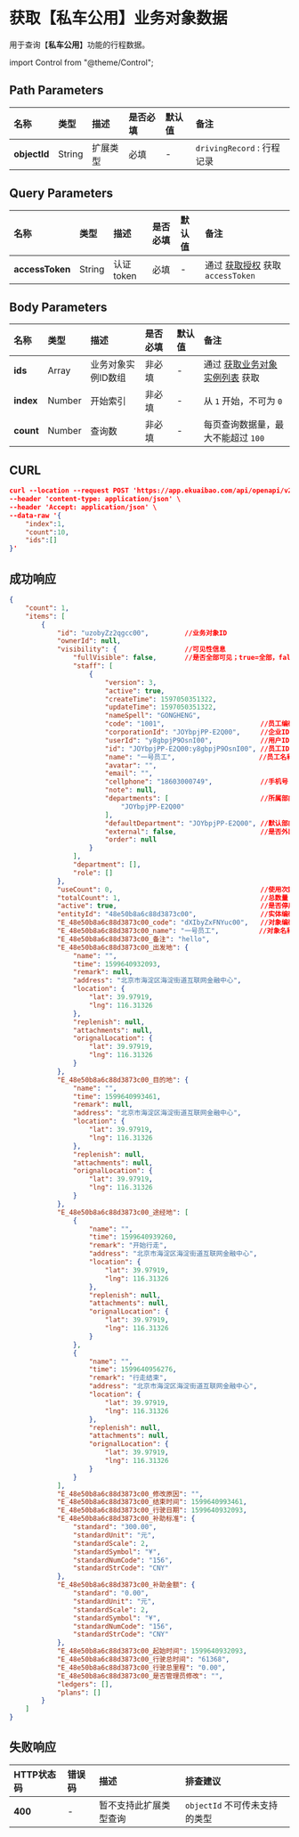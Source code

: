 # 获取【私车公用】业务对象数据
用于查询【**私车公用**】功能的行程数据。

import Control from "@theme/Control";

<Control
method="POST"
url="/api/openapi/v2/extension/PRIVATE_CAR/object/`objectId`/search"
/>

## Path Parameters

| 名称 | 类型 | 描述 | 是否必填 | 默认值 | 备注 |
| :--- | :--- | :--- | :--- |:--- | :--- |
| **objectId** | String | 扩展类型 | 必填 | - | `drivingRecord` : 行程记录 |

## Query Parameters

| 名称 | 类型 | 描述 | 是否必填 | 默认值 | 备注 |
| :--- | :--- | :--- | :--- |:--- | :--- |
| **accessToken** | String | 认证token | 必填 | - | 通过 [获取授权](/docs/open-api/getting-started/auth) 获取 `accessToken` |

## Body Parameters

| 名称 | 类型 | 描述 | 是否必填 | 默认值 | 备注 |
| :--- | :--- | :--- | :--- |:--- | :--- |
| **ids**   | Array  | 业务对象实例ID数组 | 非必填 | - | 通过 [获取业务对象实例列表](/docs/open-api/datalink/get-entity-info) 获取 |
| **index** | Number |  开始索引           | 非必填 | - | 从 `1` 开始，不可为 `0` |
| **count** | Number |  查询数             | 非必填 | - | 每页查询数据量，最大不能超过 `100` |

## CURL
```json
curl --location --request POST 'https://app.ekuaibao.com/api/openapi/v2/extension/PRIVATE_CAR/object/drivingRecord/search?accessToken=Ts0byCA-_A4M00' \
--header 'content-type: application/json' \
--header 'Accept: application/json' \
--data-raw '{
    "index":1,
    "count":10,
    "ids":[]
}'
```

## 成功响应
```json
{
    "count": 1,
    "items": [
        {
            "id": "uzobyZz2qgcc00",         //业务对象ID
            "ownerId": null,
            "visibility": {                 //可见性信息
                "fullVisible": false,       //是否全部可见；true=全部，false=部分人员
                "staff": [
                    {
                        "version": 3,
                        "active": true,
                        "createTime": 1597050351322,
                        "updateTime": 1597050351322,
                        "nameSpell": "GONGHENG",
                        "code": "1001",                        //员工编码
                        "corporationId": "JOYbpjPP-E2Q00",     //企业ID
                        "userId": "y8gbpjP9OsnI00",            //用户ID
                        "id": "JOYbpjPP-E2Q00:y8gbpjP9OsnI00", //员工ID
                        "name": "一号员工",                     //员工名称
                        "avatar": "",
                        "email": "",
                        "cellphone": "18603000749",            //手机号
                        "note": null,
                        "departments": [                       //所属部门
                            "JOYbpjPP-E2Q00"
                        ],
                        "defaultDepartment": "JOYbpjPP-E2Q00", //默认部门
                        "external": false,                     //是否外部人员
                        "order": null
                    }
                ],
                "department": [],
                "role": []
            },
            "useCount": 0,                                     //使用次数
            "totalCount": 1,                                   //总数量
            "active": true,                                    //是否停用
            "entityId": "48e50b8a6c88d3873c00",                //实体编码
            "E_48e50b8a6c88d3873c00_code": "dXIbyZxFNYuc00",   //对象编码
            "E_48e50b8a6c88d3873c00_name": "一号员工",          //对象名称
            "E_48e50b8a6c88d3873c00_备注": "hello",
            "E_48e50b8a6c88d3873c00_出发地": {
                "name": "",
                "time": 1599640932093,
                "remark": null,
                "address": "北京市海淀区海淀街道互联网金融中心",
                "location": {
                    "lat": 39.97919,
                    "lng": 116.31326
                },
                "replenish": null,
                "attachments": null,
                "orignalLocation": {
                    "lat": 39.97919,
                    "lng": 116.31326
                }
            },
            "E_48e50b8a6c88d3873c00_目的地": {
                "name": "",
                "time": 1599640993461,
                "remark": null,
                "address": "北京市海淀区海淀街道互联网金融中心",
                "location": {
                    "lat": 39.97919,
                    "lng": 116.31326
                },
                "replenish": null,
                "attachments": null,
                "orignalLocation": {
                    "lat": 39.97919,
                    "lng": 116.31326
                }
            },
            "E_48e50b8a6c88d3873c00_途经地": [
                {
                    "name": "",
                    "time": 1599640939260,
                    "remark": "开始行走",
                    "address": "北京市海淀区海淀街道互联网金融中心",
                    "location": {
                        "lat": 39.97919,
                        "lng": 116.31326
                    },
                    "replenish": null,
                    "attachments": null,
                    "orignalLocation": {
                        "lat": 39.97919,
                        "lng": 116.31326
                    }
                },
                {
                    "name": "",
                    "time": 1599640956276,
                    "remark": "行走结束",
                    "address": "北京市海淀区海淀街道互联网金融中心",
                    "location": {
                        "lat": 39.97919,
                        "lng": 116.31326
                    },
                    "replenish": null,
                    "attachments": null,
                    "orignalLocation": {
                        "lat": 39.97919,
                        "lng": 116.31326
                    }
                }
            ],
            "E_48e50b8a6c88d3873c00_修改原因": "",
            "E_48e50b8a6c88d3873c00_结束时间": 1599640993461,
            "E_48e50b8a6c88d3873c00_行驶日期": 1599640932093,
            "E_48e50b8a6c88d3873c00_补助标准": {
                "standard": "300.00",
                "standardUnit": "元",
                "standardScale": 2,
                "standardSymbol": "¥",
                "standardNumCode": "156",
                "standardStrCode": "CNY"
            },
            "E_48e50b8a6c88d3873c00_补助金额": {
                "standard": "0.00",
                "standardUnit": "元",
                "standardScale": 2,
                "standardSymbol": "¥",
                "standardNumCode": "156",
                "standardStrCode": "CNY"
            },
            "E_48e50b8a6c88d3873c00_起始时间": 1599640932093,
            "E_48e50b8a6c88d3873c00_行驶总时间": "61368",
            "E_48e50b8a6c88d3873c00_行驶总里程": "0.00",
            "E_48e50b8a6c88d3873c00_是否管理员修改": "",
            "ledgers": [],
            "plans": []
        }
    ]
}
```

## 失败响应

| HTTP状态码 | 错误码 | 描述 | 排查建议 |
| :--- | :--- | :--- | :--- |
| **400** | - | 暂不支持此扩展类型查询 | `objectId` 不可传未支持的类型 | 